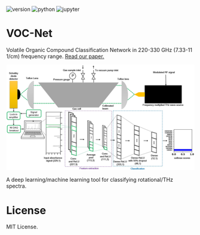 ![version](https://img.shields.io/badge/Version-v1.0.0-blue.svg?style=plastic)
![python](https://img.shields.io/badge/Python-3776AB?style=for-the-badge&logo=python&logoColor=white)
![jupyter](https://img.shields.io/badge/Made%20with-Jupyter-orange?style=for-the-badge&logo=Jupyter)

# VOC-Net
Volatile Organic Compound Classification Network in 220-330 GHz (7.33-11 1/cm) frequency range.
[Read our paper.](https://www.mdpi.com/2076-3417/12/17/8447/htm)



<p align="center">
  <img width="750" src="imgs/VOC_Net Flowchart.JPG">
</p>

A deep learning/machine learning tool for classifying rotational/THz spectra.


# License

MIT License.
